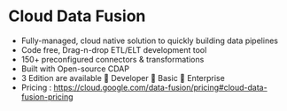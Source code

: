# Cloud Data Fusion

- Fully-managed, cloud native solution to quickly building data pipelines
- Code free, Drag-n-drop ETL/ELT development tool
- 150+ preconfigured connectors & transformations
- Built with Open-source CDAP
- 3 Edition are available
   Developer
   Basic
   Enterprise
- Pricing : https://cloud.google.com/data-fusion/pricing#cloud-data-fusion-pricing
